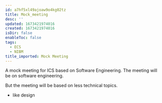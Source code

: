 ```yaml
---
id: a7hf5xl49ajoaw9o4kg02tz
title: Mock_meeting
desc: ''
updated: 1673421974016
created: 1673421974016
isDir: false
enableToc: false
tags:
  - ECS
  - NIBM
title_imported: Mock Meeting
---
```


A mock meeting for ICS based on Software Engineering. The meeting will be on software engineering.

But the meeting will be based on less technical topics.
- like design